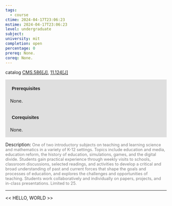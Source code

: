 ```yaml
---
tags:
  - course
ctime: 2024-04-17T23:06:23
mstime: 2024-04-17T23:06:23
level: undergraduate
subject: 
university: mit
completion: open
percentage: 0
prereq: None.
coreq: None.
---
```


catalog [CMS.586[J]](http://student.mit.edu/catalog/mCMSa.html#CMS.586), [11.124[J]](http://student.mit.edu/catalog/m11a.html#11.124)

<span style="display: block; padding: 15px; background-color: rgb(100, 100, 100, 0.2);"><font id="m_prereq76_0" style="display: block; font-family: Arial, sans-serif; font-weight: bold; padding: 5px">Prerequisites</font><br><span id="prereq76_0">None.</span></span>
<span style="display: block; padding: 15px; background-color: rgb(100, 100, 100, 0.2);"><font id="m_coreq76_0" style="display: block; font-family: Arial, sans-serif; font-weight: bold; padding: 5px">Corequisites</font><br><span id="coreq76_0">None.</span></span>

<font style="">Description:</font>
<font style="color: grey; font-size: 0.8rem;">One of two introductory subjects on teaching and learning science and mathematics in a variety of K-12 settings. Topics include education and media, education reform, the history of education, simulations, games, and the digital divide. Students gain practical experience through weekly visits to schools, classroom discussions, selected readings, and activities to develop a critical and broad understanding of past and current forces that shape the goals and processes of education, and explores the challenges and opportunities of teaching. Students work collaboratively and individually on papers, projects, and in-class presentations. Limited to 25.</font>



---

<< HELLO, WORLD >>
